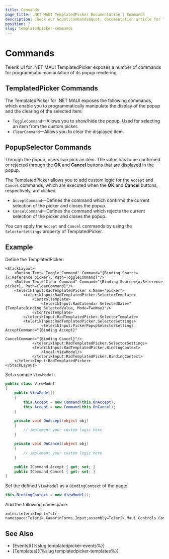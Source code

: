 ```yaml
---
title: Commands
page_title: .NET MAUI TemplatedPicker Documentation | Commands
description: Check our &quot;Commands&quot; documentation article for Telerik TemplatedPicker for .NET MAUI.
position: 7
slug: templatedpicker-commands
---
```


# Commands

Telerik UI for .NET MAUI TemplatedPicker exposes a number of commands for programmatic manipulation of its popup rendering.

## TemplatedPicker Commands

The TemplatedPicker for .NET MAUI exposes the following commands, which enable you to programmatically manipulate the display of the popup and the clearing of the selected item:

* `ToggleCommand`&mdash;Allows you to show/hide the popup. Used for selecting an item from the custom picker.
* `ClearCommand`&mdash;Allows you to clear the displayed item.

## PopupSelector Commands

Through the popup, users can pick an item. The value has to be confirmed or rejected through the **OK** and **Cancel** buttons that are displayed in the popup.

The TemplatedPicker allows you to add custom logic for the `Accept` and `Cancel` commands, which are executed when the **OK** and **Cancel** buttons, respectively, are clicked.

* `AcceptCommand`&mdash;Defines the command which confirms the current selection of the picker and closes the popup.
* `CancelCommand`&mdash;Defines the command which rejects the current selection of the picker and closes the popup.

You can apply the `Accept` and `Cancel` commands by using the `SelectorSettings` property of TemplatedPicker.

## Example

Define the TemplatedPicker:

```XAML
<StackLayout>
    <Button Text="Toggle Command" Command="{Binding Source={x:Reference picker}, Path=ToggleCommand}"/>
    <Button Text="Clear Command" Command="{Binding Source={x:Reference picker}, Path=ClearCommand}"/>
    <telerikInput:RadTemplatedPicker x:Name="picker">
        <telerikInput:RadTemplatedPicker.SelectorTemplate>
            <ControlTemplate>
                <telerikInput:RadCalendar SelectedDate="{TemplateBinding SelectedValue, Mode=TwoWay}"/>
            </ControlTemplate>
        </telerikInput:RadTemplatedPicker.SelectorTemplate>
		<telerikInput:RadTemplatedPicker.SelectorSettings>
                <telerikInput:PickerPopupSelectorSettings AcceptCommand="{Binding Accept}"
                                                          CancelCommand="{Binding Cancel}"/>
            </telerikInput:RadTemplatedPicker.SelectorSettings>
            <telerikInput:RadTemplatedPicker.BindingContext>
                <local:ViewModel/>
            </telerikInput:RadTemplatedPicker.BindingContext>
    </telerikInput:RadTemplatedPicker>
</StackLayout>
```

Set a sample `ViewModel`:

```C#
public class ViewModel
{
    public ViewModel()
    {
        this.Accept = new Command(this.OnAccept);
        this.Accept = new Command(this.OnCancel);
    }

    private void OnAccept(object obj)
    {
        // implement your custom logic here
    }

    private void OnCancel(object obj)
    {
        // implement your custom logic here
    }

    public ICommand Accept { get; set; }
    public ICommand Cancel { get; set; }
}
```

Set the defined `ViewModel` as a `BindingContext` of the page:

```C#
this.BindingContext = new ViewModel();
```

Add the following namespace:

```XAML
xmlns:telerikInput="clr-namespace:Telerik.XamarinForms.Input;assembly=Telerik.Maui.Controls.Compatibility"
```

## See Also

- [Events]({%slug templatedpicker-events%})
- [Templates]({%slug templatedpicker-templates%})
